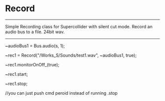 # Record

--------------------------------------------------------------------------------------------------------------------

Simple Recording class for Supercollider with silent cut mode. Record an audio bus to a file. 24bit wav.

--------------------------------------------------------------------------------------------------------------------


~audioBus1 = Bus.audio(s, 1);

~rec1 = Record("/Works_S/Sounds/test1.wav", ~audioBus1, true);

~rec1.monitorOnOff_(true);

~rec1.start;

~rec1.stop;

//you can just push cmd peroid instead of running .stop
